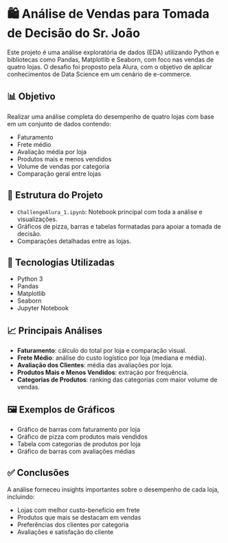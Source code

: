 # 🛍️ Análise de Vendas para Tomada de Decisão do Sr. João

Este projeto é uma análise exploratória de dados (EDA) utilizando Python e bibliotecas como Pandas, Matplotlib e Seaborn, com foco nas vendas de quatro lojas. O desafio foi proposto pela Alura, com o objetivo de aplicar conhecimentos de Data Science em um cenário de e-commerce.

## 📊 Objetivo

Realizar uma análise completa do desempenho de quatro lojas com base em um conjunto de dados contendo:

- Faturamento
- Frete médio
- Avaliação média por loja
- Produtos mais e menos vendidos
- Volume de vendas por categoria
- Comparação geral entre lojas

## 📁 Estrutura do Projeto

- `ChallengeAlura_1.ipynb`: Notebook principal com toda a análise e visualizações.
- Gráficos de pizza, barras e tabelas formatadas para apoiar a tomada de decisão.
- Comparações detalhadas entre as lojas.

## 🧰 Tecnologias Utilizadas

- Python 3
- Pandas
- Matplotlib
- Seaborn
- Jupyter Notebook

## 📈 Principais Análises

- **Faturamento**: cálculo do total por loja e comparação visual.
- **Frete Médio**: análise do custo logístico por loja (mediana e média).
- **Avaliação dos Clientes**: média das avaliações por loja.
- **Produtos Mais e Menos Vendidos**: extração por frequência.
- **Categorias de Produtos**: ranking das categorias com maior volume de vendas.

## 🖼️ Exemplos de Gráficos

- Gráfico de barras com faturamento por loja
- Gráfico de pizza com produtos mais vendidos
- Tabela com categorias de produtos por loja
- Gráfico de barras com avaliações médias

## ✅ Conclusões

A análise forneceu insights importantes sobre o desempenho de cada loja, incluindo:
- Lojas com melhor custo-benefício em frete
- Produtos que mais se destacam em vendas
- Preferências dos clientes por categoria
- Avaliações e satisfação do cliente

